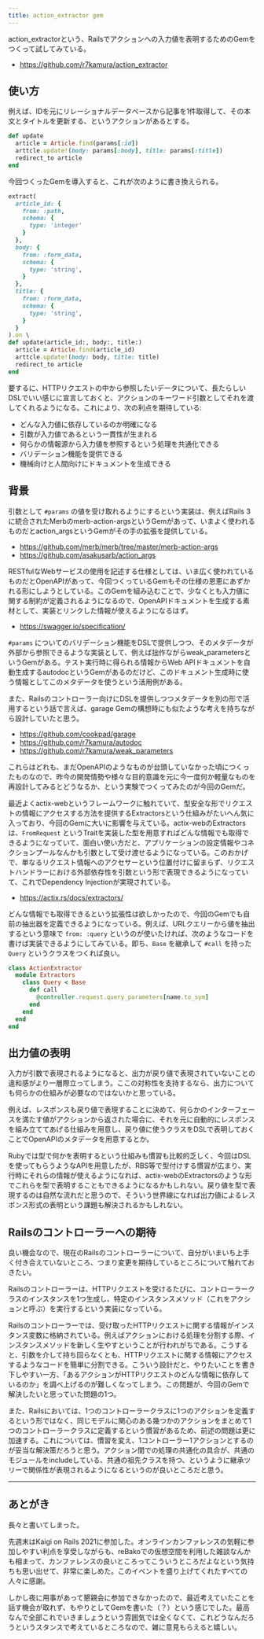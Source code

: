 ```yaml
---
title: action_extractor gem
---
```


action_extractorという、Railsでアクションへの入力値を表明するためのGemをつくって試してみている。

- https://github.com/r7kamura/action_extractor

## 使い方

例えば、IDを元にリレーショナルデータベースから記事を1件取得して、その本文とタイトルを更新する、というアクションがあるとする。

```ruby
def update
  article = Article.find(params[:id])
  arttcle.update!(body: params[:body], title: params[:title])
  redirect_to article
end
```

今回つくったGemを導入すると、これが次のように書き換えられる。

```ruby
extract(
  article_id: {
    from: :path,
    schema: {
      type: 'integer'
    }
  },
  body: {
    from: :form_data,
    schema: {
      type: 'string',
    }
  },
  title: {
    from: :form_data,
    schema: {
      type: 'string',
    }
  }
).on \
def update(article_id:, body:, title:)
  article = Article.find(article_id)
  arttcle.update!(body: body, title: title)
  redirect_to article
end
```

要するに、HTTPリクエストの中から参照したいデータについて、長たらしいDSLでいい感じに宣言しておくと、アクションのキーワード引数としてそれを渡してくれるようになる。これにより、次の利点を期待している:

- どんな入力値に依存しているのか明確になる
- 引数が入力値であるという一貫性が生まれる
- 何らかの情報源から入力値を参照するという処理を共通化できる
- バリデーション機能を提供できる
- 機械向けと人間向けにドキュメントを生成できる

## 背景

引数として `#params` の値を受け取れるようにするという実装は、例えばRails 3に統合されたMerbのmerb-action-argsというGemがあって、いまよく使われるものだとaction_argsというGemがその手の拡張を提供している。

- https://github.com/merb/merb/tree/master/merb-action-args
- https://github.com/asakusarb/action_args

RESTfulなWebサービスの使用を記述する仕様としては、いま広く使われているものだとOpenAPIがあって、今回つくっているGemもその仕様の恩恵にあずかれる形にしようとしている。このGemを組み込むことで、少なくとも入力値に関する制約が定義されるようになるので、OpenAPIドキュメントを生成する素材として、実装とリンクした情報が使えるようになるはず。

- https://swagger.io/specification/

`#params` についてのバリデーション機能をDSLで提供しつつ、そのメタデータが外部から参照できるような実装として、例えば拙作ながらweak_parametersというGemがある。テスト実行時に得られる情報からWeb APIドキュメントを自動生成するautodocというGemがあるのだけど、このドキュメント生成時に使う情報としてこのメタデータを使うという活用例がある。

また、Railsのコントローラー向けにDSLを提供しつつメタデータを別の形で活用するという話で言えば、garage Gemの構想時にも似たような考えを持ちながら設計していたと思う。

- https://github.com/cookpad/garage
- https://github.com/r7kamura/autodoc
- https://github.com/r7kamura/weak_parameters

これらはどれも、まだOpenAPIのようなものが台頭していなかった頃につくったものなので、昨今の開発情勢や様々な目的意識を元に今一度何か軽量なものを再設計してみるとどうなるか、という実験でつくってみたのが今回のGemだ。

最近よくactix-webというフレームワークに触れていて、型安全な形でリクエストの情報にアクセスする方法を提供するExtractorsという仕組みがたいへん気に入っており、今回のGemに大いに影響を与えている。actix-webのExtractorsは、`FromRequest` というTraitを実装した型を用意すればどんな情報でも取得できるようになっていて、面白い使い方だと、アプリケーションの設定情報やコネクションプールなんかも引数として受け渡せるようになっている。このおかげで、単なるリクエスト情報へのアクセサーという位置付けに留まらず、リクエストハンドラーにおける外部依存性を引数という形で表現できるようになっていて、これでDependency Injectionが実現されている。

- https://actix.rs/docs/extractors/

どんな情報でも取得できるという拡張性は欲しかったので、今回のGemでも自前の抽出器を定義できるようになっている。例えば、URLクエリーから値を抽出するという意味で `from: :query` というのが使いたければ、次のようなコードを書けば実装できるようにしてみている。即ち、`Base` を継承して `#call` を持った `Query` というクラスをつくれば良い。

```ruby
class ActionExtractor
  module Extractors
    class Query < Base
      def call
        @controller.request.query_parameters[name.to_sym]
      end
    end
  end
end
```

## 出力値の表明

入力が引数で表現されるようになると、出力が戻り値で表現されていないことの違和感がより一層際立ってしまう。ここの対称性を支持するなら、出力についても何らかの仕組みが必要なのではないかと思っている。

例えば、レスポンスも戻り値で表現することに決めて、何らかのインターフェースを満たす値がアクションから返された場合に、それを元に自動的にレスポンスを組み立ててあげる仕組みを用意し、戻り値に使うクラスをDSLで表明しておくことでOpenAPIのメタデータを用意するとか。

Rubyでは型で何かを表明するという仕組みも慣習も比較的乏しく、今回はDSLを使ってもらうようなAPIを用意したが、RBS等で型付けする慣習が広まり、実行時にそれらの情報が使えるようになれば、actix-webのExtractorsのような形でこれらを型で表明することもできるようになるかもしれない。戻り値を型で表現するのは自然な流れだと思うので、そういう世界線になれば出力値によるレスポンス形式の表明という課題も解決されるかもしれない。

## Railsのコントローラーへの期待

良い機会なので、現在のRailsのコントローラーについて、自分がいまいち上手く付き合えていないところ、つまり変更を期待しているところについて触れておきたい。

Railsのコントローラーは、HTTPリクエストを受けるたびに、コントローラークラスのインスタンスを1つ生成し、特定のインスタンスメソッド（これをアクションと呼ぶ）を実行するという実装になっている。

Railsのコントローラーでは、受け取ったHTTPリクエストに関する情報がインスタンス変数に格納されている。例えばアクションにおける処理を分割する際、インスタンスメソッドを新しく生やすということが行われがちである。こうすると、引数を介して持ち回らなくとも、HTTPリクエストに関する情報にアクセスするようなコードを簡単に分割できる。こういう設計だと、やりたいことを書き下しやすい一方、「あるアクションがHTTPリクエストのどんな情報に依存しているのか」を調べ上げるのが難しくなってしまう。この問題が、今回のGemで解決したいと思っていた問題の1つ。

また、Railsにおいては、1つのコントローラークラスに1つのアクションを定義するという形ではなく、同じモデルに関心のある幾つかのアクションをまとめて1つのコントローラークラスに定義するという慣習があるため、前述の問題は更に加速する。これについては、慣習を変え、1コントローラー1アクションとするのが妥当な解決策だろうと思う。アクション間での処理の共通化の具合が、共通のモジュールをincludeしている、共通の祖先クラスを持つ、というように継承ツリーで関係性が表現されるようになるというのが良いところだと思う。

---

## あとがき

長々と書いてしまった。

先週末はKaigi on Rails 2021に参加した。オンラインカンファレンスの気軽に参加しやすい利点を享受しながらも、reBakoでの仮想空間を利用した雑談なんかも相まって、カンファレンスの良いところってこういうところだよなという気持ちも思い出せて、非常に楽しめた。このイベントを盛り上げてくれたすべての人々に感謝。

しかし夜に用事があって懇親会に参加できなかったので、最近考えていたことを話す機会が取れず、もやりとしてGemを書いた（？）という感じでした。最高なんで全部これでいきましょうという雰囲気では全くなくて、これどうなんだろうというスタンスで考えているところなので、雑に意見もらえると嬉しい。
